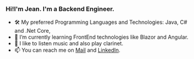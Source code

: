 ### Hi!I'm Jean. I'm a Backend Engineer.
<!--
**ppontetraje/ppontetraje** is a ✨ _special_ ✨ repository because its `README.md` (this file) appears on your GitHub profile.
-->

- 🛠️ My preferred Programming Languages and Technologies: Java, C# and .Net Core,   
- 🌱 I’m currently learning FrontEnd technologies like Blazor and Angular.
- 🎵 I like to listen music and also play clarinet.
- 📫 You can reach me on [Mail](mailto:jpalominoq@unsa.edu.pe) and [LinkedIn](https://www.linkedin.com/in/jean-piert-palomino-quispe-19262784/).


